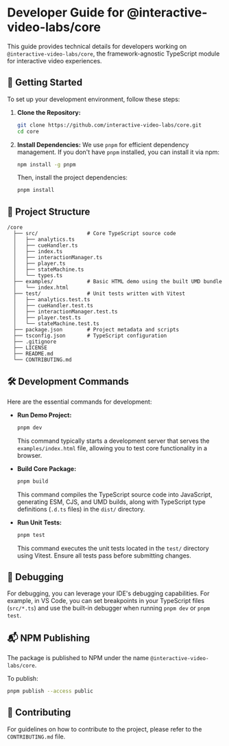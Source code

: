 # Developer Guide for @interactive-video-labs/core

This guide provides technical details for developers working on `@interactive-video-labs/core`, the framework-agnostic TypeScript module for interactive video experiences.

## 🚀 Getting Started

To set up your development environment, follow these steps:

1.  **Clone the Repository:**
    ```bash
    git clone https://github.com/interactive-video-labs/core.git
    cd core
    ```
2.  **Install Dependencies:** We use `pnpm` for efficient dependency management. If you don't have `pnpm` installed, you can install it via npm:
    ```bash
    npm install -g pnpm
    ```
    Then, install the project dependencies:
    ```bash
    pnpm install
    ```

## 📂 Project Structure

```
/core
  ├── src/                # Core TypeScript source code
  │   ├── analytics.ts
  │   ├── cueHandler.ts
  │   ├── index.ts
  │   ├── interactionManager.ts
  │   ├── player.ts
  │   ├── stateMachine.ts
  │   └── types.ts
  ├── examples/           # Basic HTML demo using the built UMD bundle
  │   └── index.html
  ├── test/               # Unit tests written with Vitest
  │   ├── analytics.test.ts
  │   ├── cueHandler.test.ts
  │   ├── interactionManager.test.ts
  │   ├── player.test.ts
  │   └── stateMachine.test.ts
  ├── package.json        # Project metadata and scripts
  ├── tsconfig.json       # TypeScript configuration
  ├── .gitignore
  ├── LICENSE
  ├── README.md
  └── CONTRIBUTING.md
```

## 🛠 Development Commands

Here are the essential commands for development:

-   **Run Demo Project:**
    ```bash
    pnpm dev
    ```
    This command typically starts a development server that serves the `examples/index.html` file, allowing you to test core functionality in a browser.

-   **Build Core Package:**
    ```bash
    pnpm build
    ```
    This command compiles the TypeScript source code into JavaScript, generating ESM, CJS, and UMD builds, along with TypeScript type definitions (`.d.ts` files) in the `dist/` directory.

-   **Run Unit Tests:**
    ```bash
    pnpm test
    ```
    This command executes the unit tests located in the `test/` directory using Vitest. Ensure all tests pass before submitting changes.



## 🐛 Debugging

For debugging, you can leverage your IDE's debugging capabilities. For example, in VS Code, you can set breakpoints in your TypeScript files (`src/*.ts`) and use the built-in debugger when running `pnpm dev` or `pnpm test`.

## 📬 NPM Publishing

The package is published to NPM under the name `@interactive-video-labs/core`.

To publish:

```bash
pnpm publish --access public
```

## 🤝 Contributing

For guidelines on how to contribute to the project, please refer to the `CONTRIBUTING.md` file.
